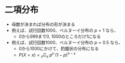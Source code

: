 # 二項分布

- 母数が決まれば分布の形が決まる
- 例えば、試行回数1000、ベルヌーイ分布の $p=1$ なら、
  - 0から999まで0, 1000のところだけ1になる
- 例えば、試行回数1000、ベルヌーイ分布の $p=0.5$ なら、
  - 0から1000にかけて、釣鐘状の分布になる
  - $P(X=x) = {}_n\mathrm{C}_x\ p^x\ (1-p)^{n-x}$
